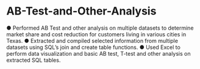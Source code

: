 # AB-Test-and-Other-Analysis
● Performed AB Test and other analysis on multiple datasets to determine market share and cost reduction for customers living in various cities in Texas. ● Extracted and compiled selected information from multiple datasets using SQL’s join and create table functions. ● Used Excel to perform data visualization and basic AB test, T-test and other analysis on extracted SQL tables.
